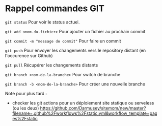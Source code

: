 # Rappel commandes GIT

`git status`
Pour voir le status actuel.

`git add <nom-du-fichier>`
Pour ajouter un fichier au prochain commit

`git commit -m "message de commit"`
Pour faire un commit

`git push`
Pour envoyer les changements vers le repository distant (en l'occurence sur Github)

`git pull`
Récupérer les changements distants

`git branch <nom-de-la-branche>`
Pour switch de branche

`git branch -b <nom-de-la-branche>`
Pour créer une nouvelle branche

Note pour plus tard :
- checker les git actions pour un déploiement site statique ou serveless (ou les deux) https://github.com/Darmusey/sitemom/new/master?filename=.github%2Fworkflows%2Fstatic.yml&workflow_template=pages%2Fstatic
